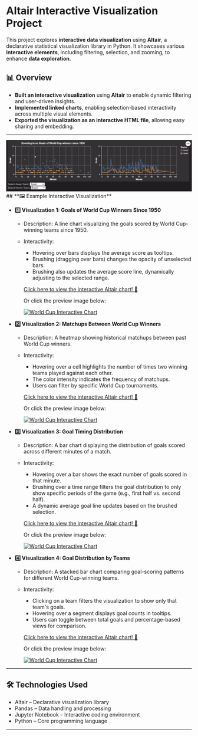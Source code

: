 # **Altair Interactive Visualization Project**
This project explores **interactive data visualization** using **Altair**, a declarative statistical visualization library in Python. It showcases various **interactive elements**, including filtering, selection, and zooming, to enhance **data exploration**.

## **📊 Overview**
- **Built an interactive visualization** using **Altair** to enable dynamic filtering and user-driven insights.
- **Implemented linked charts**, enabling selection-based interactivity across multiple visual elements.
- **Exported the visualization as an interactive HTML file**, allowing easy sharing and embedding.

---
<img src="https://raw.githubusercontent.com/grill/SI649-hw-interaction/main/zoom_interaction.gif?raw=true" alt="drawing" width="800"/>
## **🖼️ Example Interactive Visualization**

- **1️⃣ Visualization 1: Goals of World Cup Winners Since 1950**
  * Description: A line chart visualizing the goals scored by World Cup-winning teams since 1950.
  * Interactivity:
    - Hovering over bars displays the average score as tooltips.
    - Brushing (dragging over bars) changes the opacity of unselected bars.
    - Brushing also updates the average score line, dynamically adjusting to the selected range.

    [Click here to view the interactive Altair chart! 🎉](https://oscar10408.github.io/WorldCup-Interactive_Visualization/chart1.html)

    Or click the preview image below:

    [![World Cup Interactive Chart](output/chart1_preview.png)](https://github.com/oscar10408/WorldCup-Interactive_Visualization/blob/main/chart1.html)

- **2️⃣ Visualization 2: Matchups Between World Cup Winners**
  * Description: A heatmap showing historical matchups between past World Cup winners.
  * Interactivity:
    - Hovering over a cell highlights the number of times two winning teams played against each other.
    - The color intensity indicates the frequency of matchups.
    - Users can filter by specific World Cup tournaments.
    
    [Click here to view the interactive Altair chart! 🎉](https://oscar10408.github.io/WorldCup-Interactive_Visualization/chart2.html)

    Or click the preview image below:

    [![World Cup Interactive Chart](output/chart1_preview.png)](https://github.com/oscar10408/WorldCup-Interactive_Visualization/blob/main/chart2.html)
    
- **3️⃣ Visualization 3: Goal Timing Distribution**
  * Description: A bar chart displaying the distribution of goals scored across different minutes of a match.
  * Interactivity:
    - Hovering over a bar shows the exact number of goals scored in that minute.
    - Brushing over a time range filters the goal distribution to only show specific periods of the game (e.g., first half vs. second half).
    - A dynamic average goal line updates based on the brushed selection.

    [Click here to view the interactive Altair chart! 🎉](https://oscar10408.github.io/WorldCup-Interactive_Visualization/chart3.html)

    Or click the preview image below:

    [![World Cup Interactive Chart](output/chart1_preview.png)](https://github.com/oscar10408/WorldCup-Interactive_Visualization/blob/main/chart3.html)

- **4️⃣ Visualization 4: Goal Distribution by Teams**
  * Description: A stacked bar chart comparing goal-scoring patterns for different World Cup-winning teams.
  * Interactivity:
    - Clicking on a team filters the visualization to show only that team's goals.
    - Hovering over a segment displays goal counts in tooltips.
    - Users can toggle between total goals and percentage-based views for comparison.
      
    [Click here to view the interactive Altair chart! 🎉](https://oscar10408.github.io/WorldCup-Interactive_Visualization/chart4.html)

    Or click the preview image below:

    [![World Cup Interactive Chart](output/chart1_preview.png)](https://github.com/oscar10408/WorldCup-Interactive_Visualization/blob/main/chart4.html)

---

## **🛠️ Technologies Used**
- Altair – Declarative visualization library
- Pandas – Data handling and processing
- Jupyter Notebook – Interactive coding environment
- Python – Core programming language

---
